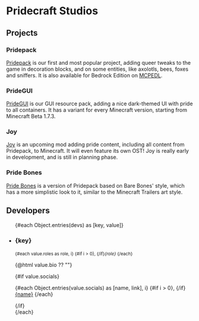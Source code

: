 <!-- Copyright (c) 2023-2024 Pridecraft Studios & contributors
	 SPDX-License-Identifier: CC-BY-SA-4.0
	 https://git.pridecraft.gay/website/blob/HEAD/LICENSE-CC-BY-SA-4.0 -->
<script lang="ts">
import '../developers.scss';
import devs from '$lib/vars/devs.yaml';

import Picture from '$lib/components/Picture.svelte';

import SocialsMap from '$lib/socials';

import { Who, Socials, Donate } from '$lib/boilerplate';
</script>

# Pridecraft Studios

<Who/>

<Donate/>

## Projects

### Pridepack

[Pridepack](pridepack) is our first and most popular project, adding queer tweaks to the game in decoration blocks,
and on some entities, like axolotls, bees, foxes and sniffers.
It is also available for Bedrock Edition on [MCPEDL](https://mcpedl.com/pridepack).

<Picture name="pridepack/banner" order="avif" original="avif"
	alt="The Pride Pack banner, featuring a rainbow bed, a bii, an aroace axolotl, a sleeping fox,
		chiseled bookshelves with rainbow-colored books, and a gay flag painting."
/>

### PrideGUI

[PrideGUI](pridegui) is our GUI resource pack, adding a nice dark-themed UI with pride to all containers.
It has a variant for every Minecraft version, starting from Minecraft Beta 1.7.3.

<Picture name="pridegui-dark/banner" order="avif" original="avif"
	alt="The PrideGUI banner, featuring various inventories, and the options menu."
/>

### Joy

[Joy](joy) is an upcoming mod adding pride content,
including all content from Pridepack, to Minecraft.
It will even feature its own OST!
Joy is really early in development, and is still in planning phase.

### Pride Bones

[Pride Bones](pridebones) is a version of Pridepack based on Bare Bones' style,
which has a more simplistic look to it, similar to the Minecraft Trailers art style.

<Picture name="pridebones/banner" order="avif" original="avif"
	alt="The Pride Pack banner, featuring a rainbow bed, a bii, an aroace axolotl, a sleeping fox,
		chiseled bookshelves with rainbow-colored books, and a gay flag painting."
/>

<Socials />

## Developers

<ul class="developers">
	{#each Object.entries(devs) as [key, value]}
		<li class="{key}">
			<span>
				<span class="heading">
					<img src="{value.avatar}" width="96" height="96" loading="lazy" aria-labelledby="{key}" alt="" hidden/>
					<h3 id="{key}">{key}</h3>
					<small class="roles">
						<!-- https://github.com/sveltejs/svelte/issues/7473#issuecomment-1606105476 is frankly clever -->
						{#each value.roles as role, i}
							{#if i > 0}, {/if}<i title="{role}">{role}</i>
						{/each}
					</small>
				</span>
				<p class="bio">{@html value.bio ?? ""}</p>
				{#if value.socials}
					<p class="links">
					{#each Object.entries(value.socials) as [name, link], i}
						{#if i > 0}, {/if}<a rel="me" href="{link}" title="{SocialsMap[name]}">{name}</a>
					{/each}
					</p>
				{/if}
			</span>
		</li>
	{/each}
</ul>
